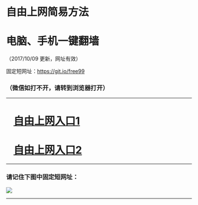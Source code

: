 ﻿# 自由上网简易方法

# 电脑、手机一键翻墙

（2017/10/09 更新，网址有效）

固定短网址：https://git.io/free99

### （微信如打不开，请转到浏览器打开）


***





# &nbsp;&nbsp; <a href="http://ft160632435.fwq-tz-1001.info/fwqtz01.html?t=100900121402 " target="_blank">自由上网入口1</a>
# &nbsp;&nbsp; <a href="http://ft1961130303.fwq-tz-1002.info/fwqtz02.html?t=10090014560 " target="_blank">自由上网入口2</a>
***

### 请记住下图中固定短网址：

<img src="https://s3-us-west-2.amazonaws.com/fwq-1001/yjfq-20170905okok.png" /> 


***


